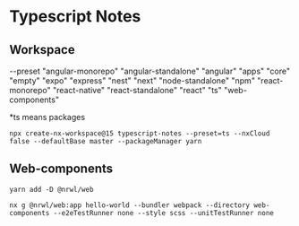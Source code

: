 # Typescript Notes

## Workspace
--preset
"angular-monorepo"
"angular-standalone"
"angular"
"apps"
"core"
"empty"
"expo"
"express"
"nest"
"next"
"node-standalone"
"npm"
"react-monorepo"
"react-native"
"react-standalone"
"react"
"ts"
"web-components"

*ts means packages

`npx create-nx-workspace@15 typescript-notes --preset=ts --nxCloud false --defaultBase master --packageManager yarn`


## Web-components
`yarn add -D @nrwl/web`

`nx g @nrwl/web:app hello-world --bundler webpack --directory web-components --e2eTestRunner none --style scss --unitTestRunner none`

